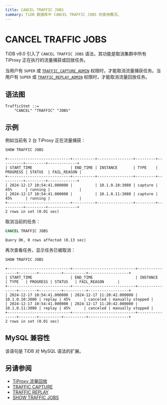```yaml
---
title: CANCEL TRAFFIC JOBS
summary: TiDB 数据库中 CANCEL TRAFFIC JOBS 的使用概况。
---
```


# CANCEL TRAFFIC JOBS

TiDB v9.0 引入了 `CANCEL TRAFFIC JOBS` 语法，其功能是取消集群中所有 TiProxy 正在执行的流量捕获或回放任务。

当用户有 `SUPER` 或 [`TRAFFIC_CAPTURE_ADMIN`](/privilege-management.md#动态权限) 权限时，才能取消流量捕获任务。当用户有 `SUPER` 或 [`TRAFFIC_REPLAY_ADMIN`](/privilege-management.md#动态权限) 权限时，才能取消流量回放任务。

## 语法图

```ebnf+diagram
TrafficStmt ::=
    "CANCEL" "TRAFFIC" "JOBS"
```

## 示例

例如当前有 2 台 TiProxy 正在流量捕获：

```sql
SHOW TRAFFIC JOBS
```

```
+----------------------------+----------+----------------+---------+----------+---------+-------------+
| START_TIME                 | END_TIME | INSTANCE       | TYPE    | PROGRESS | STATUS  | FAIL_REASON |
+----------------------------+----------+----------------+---------+----------+---------+-------------+
| 2024-12-17 10:54:41.000000 |          | 10.1.0.10:3080 | capture | 45%      | running |             |
| 2024-12-17 10:54:41.000000 |          | 10.1.0.11:3080 | capture | 45%      | running |             |
+----------------------------+----------+----------------+---------+----------+---------+-------------+
2 rows in set (0.01 sec)
```

取消当前的任务：

```sql
CANCEL TRAFFIC JOBS
```

```
Query OK, 0 rows affected (0.13 sec)
```

再次查看任务，显示任务已被取消：

```sql
SHOW TRAFFIC JOBS
```

```
+----------------------------+----------------------------+----------------+--------+----------+----------+------------------+
| START_TIME                 | END_TIME                   | INSTANCE       | TYPE   | PROGRESS | STATUS   | FAIL_REASON      |
+----------------------------+----------------------------+----------------+--------+----------+----------+------------------+
| 2024-12-17 10:54:41.000000 | 2024-12-17 11:20:42.000000 | 10.1.0.10:3080 | replay | 45%      | canceled | manually stopped |
| 2024-12-17 10:54:41.000000 | 2024-12-17 11:20:42.000000 | 10.1.0.11:3080 | replay | 45%      | canceled | manually stopped |
+----------------------------+----------------------------+----------------+--------+----------+----------+------------------+
2 rows in set (0.01 sec)
```

## MySQL 兼容性

该语句是 TiDB 对 MySQL 语法的扩展。

## 另请参阅

* [TiProxy 流量回放](/tiproxy/tiproxy-traffic-replay.md)
* [TRAFFIC CAPTURE](/sql-statements/sql-statement-traffic-capture.md)
* [TRAFFIC REPLAY](/sql-statements/sql-statement-traffic-replay.md)
* [SHOW TRAFFIC JOBS](/sql-statements/sql-statement-show-traffic-jobs.md)
